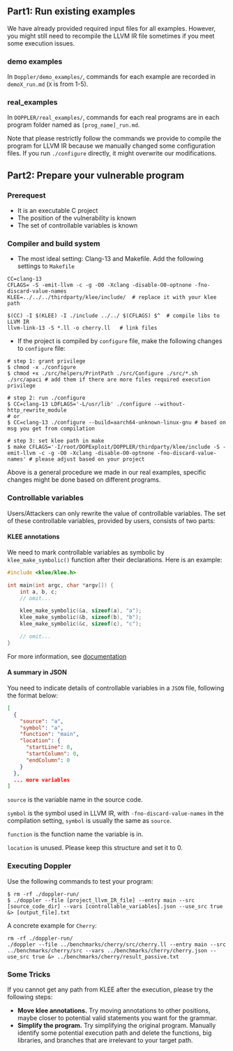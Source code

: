 ## Part1: Run existing examples
We have already provided required input files for all examples. However, you might still need to recompile the LLVM IR file sometimes if you meet some execution issues.

### demo examples
In `Doppler/demo_examples/`, commands for each example are recorded in `demoX_run.md` (`X` is from 1-5).
### real_examples
In `DOPPLER/real_examples/`, commands for each real programs are in each program folder named as `[prog_name]_run.md`.

Note that please restrictly follow the commands we provide to compile the program for LLVM IR because we manually changed some configuration files. If you run `./configure` directly, it might overwrite our modifications.

## Part2: Prepare your vulnerable program

### Prerequest
* It is an executable C project 
* The position of the vulnerability is known
* The set of controllable variables is known

### Compiler and build system
* The most ideal setting: Clang-13 and Makefile. Add the following settings to `Makefile`

```make
CC=clang-13
CFLAGS= -S -emit-llvm -c -g -O0 -Xclang -disable-O0-optnone -fno-discard-value-names
KLEE=../../../thirdparty/klee/include/  # replace it with your klee path

$(CC) -I $(KLEE) -I ./include ../../ $(CFLAGS) $^  # compile libs to LLVM IR
llvm-link-13 -S *.ll -o cherry.ll   # link files

```
* If the project is compiled by `configure` file, make the following changes to `configure` file:

```shell
# step 1: grant privilege
$ chmod -x ./configure
$ chmod +x ./src/helpers/PrintPath ./src/Configure ./src/*.sh ./src/apaci # add them if there are more files required execution privilege

# step 2: run ./configure
$ CC=clang-13 LDFLAGS='-L/usr/lib' ./configure --without-http_rewrite_module
# or
$ CC=clang-13 ./configure --build=aarch64-unknown-linux-gnu # based on msg you get from compilation

# step 3: set klee path in make
$ make CFLAGS='-I/root/DOPExploit/DOPPLER/thirdparty/klee/include -S -emit-llvm -c -g -O0 -Xclang -disable-O0-optnone -fno-discard-value-names' # please adjust based on your project

```
Above is a general procedure we made in our real examples, specific changes might be done based on different programs.

### Controllable variables
Users/Attackers can only rewrite the value of controllable variables. The set of these controllable variables, provided by users, consists of two parts:

#### KLEE annotations
We need to mark controllable variables as symbolic by `klee_make_symbolic()` function after their declarations. Here is an example:

```c
#include <klee/klee.h>

int main(int argc, char *argv[]) {
    int a, b, c;
    // omit...

    klee_make_symbolic(&a, sizeof(a), "a");
    klee_make_symbolic(&b, sizeof(b), "b");
    klee_make_symbolic(&c, sizeof(c), "c");

    // omit...
}

```

For more information, see [documentation](https://klee-se.org/)

#### A summary in JSON
You need to indicate details of controllable variables in a `JSON` file, following the format below:
```json
[
  {
    "source": "a",
    "symbol": "a",
    "function": "main",
    "location": {
      "startLine": 0,
      "startColumn": 0,
      "endColumn": 0
    }
  },
  ... more variables
]
```
`source` is the variable name in the source code.

`symbol` is the symbol used in LLVM IR, with `-fno-discard-value-names` in the compilation setting, `symbol` is usually the same as `source`.

`function` is the function name the variable is in.

`location` is unused. Please keep this structure and set it to 0.


### Executing Doppler
Use the following commands to test your program:
```shell
$ rm -rf ./doppler-run/
$ ./doppler --file [project_llvm_IR_file] --entry main --src [source_code_dir] --vars [controllable_variables].json --use_src true &> [output_file].txt
```

A concrete example for `Cherry`:
```shell
rm -rf ./doppler-run/
./doppler --file ../benchmarks/cherry/src/cherry.ll --entry main --src ../benchmarks/cherry/src --vars ../benchmarks/cherry/cherry.json --use_src true &> ../benchmarks/cherry/result_passive.txt
```

### Some Tricks
If you cannot get any path from KLEE after the execution, please try the following steps:

* **Move klee annotations.** Try moving annotations to other positions, maybe closer to potential valid statements you want for the grammar.
* **Simplify the program.** Try simplifying the original program. Manually identify some potential execution path and delete the functions, big libraries, and branches that are irrelevant to your target path.